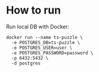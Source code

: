# How to run
Run local DB with Docker:
```
docker run --name ts-puzzle \
  -e POSTGRES_DB=ts-puzzle \
  -e POSTGRES_USER=user \
  -e POSTGRES_PASSWORD=password \
  -p 6432:5432 \
  -d postgres
```
